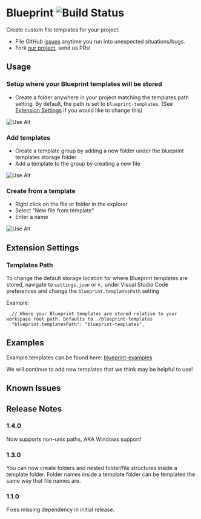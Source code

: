 # Blueprint ![Build Status](https://travis-ci.org/reesemclean/blueprint.svg?branch=master)

Create custom file templates for your project.

* File GitHub [issues](https://github.com/reesemclean/blueprint/issues/new) anytime you run into unexpected situations/bugs.
* Fork [our project](https://github.com/reesemclean/blueprint), send us PRs!

## Usage

### Setup where your Blueprint templates will be stored
* Create a folder anywhere in your project matching the templates path setting. By default, the path is set to `blueprint-templates`. (See [Extension Settings](#Templates-Path) if you would like to change this)

![Use Alt](https://zippy.gfycat.com/BrokenAdorableKinglet.gif)

### Add templates
* Create a template group by adding a new folder under the blueprint templates storage folder
* Add a template to the group by creating a new file

![Use Alt](https://zippy.gfycat.com/UnitedUnequaledFlounder.gif)

### Create from a template
* Right click on the file or folder in the explorer
* Select "New file from template"
* Enter a name

![Use Alt](https://zippy.gfycat.com/AggravatingBreakableDwarfmongoose.gif)

## Extension Settings

### Templates Path
To change the default storage location for where Blueprint templates are stored, navigate to `settings.json` or `⌘,` under Visual Studio Code preferences and change the `blueprint.templatesPath` setting

Example:

```less
  // Where your Blueprint templates are stored relative to your workspace root path. Defaults to ./blueprint-templates
  "blueprint.templatesPath": "blueprint-templates",
```

## Examples
Example templates can be found here: [blueprint-examples](https://github.com/reesemclean/blueprint-examples)

We will continue to add new templates that we think may be helpful to use!

## Known Issues

## Release Notes

### 1.4.0

Now supports non-unix paths, AKA Windows support!

### 1.3.0

You can now create folders and nested folder/file structures inside a template folder. Folder names inside a template folder can be templated the same way that file names are.

### 1.1.0

Fixes missing dependency in initial release.
